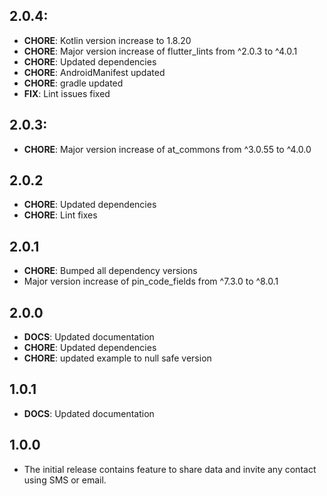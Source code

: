 ## 2.0.4:

- **CHORE**: Kotlin version increase to 1.8.20
- **CHORE**: Major version increase of flutter_lints from ^2.0.3 to ^4.0.1
- **CHORE**: Updated dependencies
- **CHORE**: AndroidManifest updated
- **CHORE**: gradle updated
- **FIX**: Lint issues fixed

## 2.0.3:

- **CHORE**: Major version increase of at_commons from ^3.0.55 to ^4.0.0

## 2.0.2

- **CHORE**: Updated dependencies
- **CHORE**: Lint fixes

## 2.0.1

- **CHORE**: Bumped all dependency versions
- Major version increase of pin_code_fields from ^7.3.0 to ^8.0.1

## 2.0.0

- **DOCS**: Updated documentation
- **CHORE**: Updated dependencies
- **CHORE**: updated example to null safe version

## 1.0.1

- **DOCS**: Updated documentation

## 1.0.0

- The initial release contains feature to share data and invite any contact using SMS or email.
